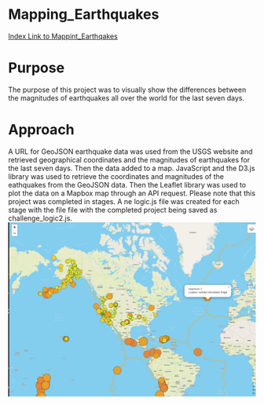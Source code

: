 # Mapping_Earthquakes
[Index Link to Mappint_Earthqakes](https://github.com/aahudson/Mapping_Earthquakes/blob/main/Earthquake_Challenge/index.html)
# Purpose
The purpose of this project was to visually show the differences between the magnitudes of earthquakes all over the world for the last seven days.  
# Approach 
A URL for GeoJSON earthquake data was used from the USGS website and retrieved geographical coordinates and the magnitudes of earthquakes for the last seven days. Then the data added to a map. JavaScript and the D3.js library was used to retrieve the coordinates and magnitudes of the eathquakes from the GeoJSON data. Then the Leaflet library was used to plot the data on a Mapbox map through an API request.
Please note that this project was completed in stages. A ne logic.js file was created for each stage with the file file with the completed project being saved as challenge_logic2.js. 
![Sample of Map](https://github.com/aahudson/Mapping_Earthquakes/blob/main/Earthquake_Challenge/pictures/Earthquake_Challenge_Map_Part2.png)
